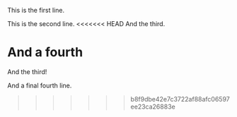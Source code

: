 This is the first line. 

This is the second line. 
<<<<<<< HEAD
And the third.

And a fourth
=======
And the third!

And a final fourth line.
>>>>>>> b8f9dbe42e7c3722af88afc06597ee23ca26883e
